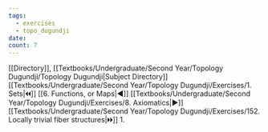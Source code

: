 ```yaml
---
tags:
  - exercises
  - topo_dugundji
date: 
count: 7
---
```

[[Directory]], [[Textbooks/Undergraduate/Second Year/Topology Dugundji/Topology Dugundji|Subject Directory]]
[[Textbooks/Undergraduate/Second Year/Topology Dugundji/Exercises/1. Sets|🞀🞀]] [[6. Functions, or Maps|◀]] [[Textbooks/Undergraduate/Second Year/Topology Dugundji/Exercises/8. Axiomatics|▶]] [[Textbooks/Undergraduate/Second Year/Topology Dugundji/Exercises/152. Locally trivial fiber structures|🞂🞂]]
1. 